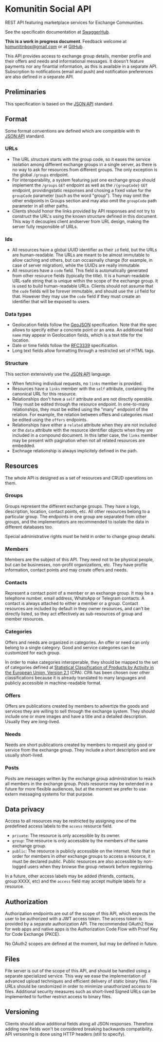 # Komunitin Social API

REST API featuring marketplace services for Exchange Communities.

See the specificatin documentation at [SwaggerHub](https://app.swaggerhub.com/apis-docs/estevebadia/komunitin-api/0.0.1).

**This is a work in progress document**. Feedback welcome at komunitinbox@gmail.com or at [GitHub](https://github.com/komunitin/komunitin-api).

This API provides access to exchange group details, member profile and their offers and needs and informational messages. It doesn't feature payments nor any finantial information, as this is available in a separate API. Subscrption to notifications (email and push) and notification preferences are also defined in a separate API.

## Preliminaries

This specification is based on the [JSON:API](https://jsonapi.org) standard.

## Format
Some format conventions are defined which are compatible with th [JSON:API](https://jsonapi.org) standard.

### URLs
- The URL structure starts with the group code, so it eases the service isolation among different exchange groups in a single server, as there is no way to ask for resources from different groups. The only exception is the global `/groups` endpoint.
- For interoperability, a system featuring just one exchange group should implement the `/groups` `GET` endpoint as well as the `/{groupCode}` `GET` endpoint, providingstatic responses and chosing a fixed value for the `groupCode` parameter (such as the word "group"). They may omit the other endpoints in Groups section and may also omit the `groupCode` path parameter in all other paths.
- Clients should honor the links provided by API responses and not try to construct the URL's using the known structure defined in this document. This way it decouples client andserver from URL design, making the server fully responsible of URLs.

### Ids
- All resources have a global UUID identifier as their `id` field, but the URLs are human-readable. The URLs are meant to be almost immutable to allow caching and others, but can occasinally change (for example, in case of server migration), while the UUIDs are really immutable.
- All resources have a `code` field. This field is automatically generated from other resource fields (typically the title). It is a human-readable URL-safe string that is unique within the scope of the exchange group. It is used to build human-readable URLs. Clients should not assume that the `code` fields will be forever immutable, and should use the `id` field for that. However they may use the `code` field if they must create an identifier that will be exposed to users.

### Data types
- Geolocation fields follow the [GeoJSON](https://geojson.org/) specification. Note that the spec allows to specify either a concrete point or an area. An additional field `name` may appear in Geolocation fields, which is a text title for the location.
- Date or time fields follow the [RFC3339](https://tools.ietf.org/html/rfc3339) specification.
- Long text fields allow formatting through a restricted set of HTML tags.

### Structure
This section extensively use the [JSON:API](https://jsonapi.org) language.
- When fetching individual requests, no `links` member is provided.
- Resources have a `links` member with the `self` attribute, containing the canonical URL for this resource.
- Relationships don't have a `self` attribute and are not directly operable. They must be edited through the resource endpoint. In one-to-many relationships, they must be edited using the "many" endpoint of the relation. For example, the relation between offers and categories must be edited using the `offers` endpoints.
- Relationships have either a `related` attribute when they are not included or the `data` attribute with the resource identifier objects when they are included in a compound document. In this latter case, the `links` member may be present with pagination when not all related resources are embedded.
- Exchnage relationship is always implicitely defined in the path.

## Resources
The whole API is designed as a set of resources and CRUD operations on them.

### Groups
Groups represent the different exchange groups. They have a logo, description, location, contact points, etc. All other resources belong to a particular group. The endpoints in one group are separated from other groups, and the implementators are recommended to isolate the data in different databases too.

Special administrative rights must be held in order to change group details.

### Members
Members are the subject of this API. They need not to be physical people, but can be businesses, non-profit organizations, etc. They have profile information, contact points and may create offers and needs.

### Contacts
Represent a contact point of a member or an exchange group. It may be a telephone number, email address, WhatsApp or Telegram contacts. A contact is always attached to either a member or a group. Contact resources are included by default in they owner resources, and can't be directly listed, so they act effectively as sub-resources of group and member resources.

### Categories
Offers and needs are organized in categories. An offer or need can only belong to a single category. Good and service categories can be customized for each group.

In order to make categories interoperable, they should be mapped to the set of categories defined at [Statistical Classification of Products by Activity in the European Union, Version 2.1](https://ec.europa.eu/eurostat/ramon/nomenclatures/index.cfm?TargetUrl=LST_NOM_DTL&StrNom=CPA_2_1&StrLanguageCode=EN&IntPcKey=&StrLayoutCode=HIERARCHIC) (CPA). CPA has been chosen over other classifications because it is already translated to many languages and publicly accessible in machine-readable format.

### Offers
Offers are publications created by members to advertize the goods and services they are willing to sell through the exchange system. They should include one or more images and have a title and a detailed description. Usually they are long-lived.

### Needs
Needs are short publications created by members to request any good or service from the exchange group. They include a short description and are usually short-lived.

### Posts
Posts are messages written by the exchange group administration to reach all members in the exchange group. Posts resource may be extended in a future for more flexible audiences, but at the moment we prefer to use extern messaging systems for that purpose.

## Data privacy
Access to all resources may be restricted by assigning one of the predefined access labels to the `access` resource field.
 - `private`: The resource is only accessible by its owner.
 - `group`: The resource is only accessible by the members of the same exchange group.
 - `public`: The resource is publicly accessible on the internet. Note that in order for members in other exchange groups to access a resource, it must be declared public. Public resources are also accessible by non-logged users when they browse the group network before registering.

In a future, other access labels may be added (friends, contacts, group:XXXX, etc) and the `access` field may accept multiple labels for a resource.

## Authorization

Authorization endpoints are out of the scope of this API, which expects the user to be authorized with a JWT access token. The access token is provided by a separate authorization API. The recommended OAuth2 flow for web apps and native apps is the Authorization Code Flow with Proof Key for Code Exchange (PKCE).

No OAuth2 scopes are defined at the moment, but may be defined in future.

## Files
File server is out of the scope of this API, and should be handled using a separate specialized service. This way we ease the implementation of advanced upload techniques and efficient delivery of static binary files. File URLs should be randomized in order to minimize unauthorized access to files. Additional security measures such as short-lived Signed URLs can be implemented to further restrict access to binary files.

## Versioning
Clients should allow additional fields along all JSON responses. Therefore adding new fields won't be considered breaking backwards compatibility. API versioning is done using HTTP headers (still to specify).
